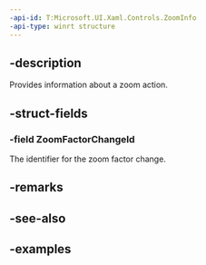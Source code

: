 ```yaml
---
-api-id: T:Microsoft.UI.Xaml.Controls.ZoomInfo
-api-type: winrt structure
---
```


## -description

Provides information about a zoom action.

## -struct-fields

### -field ZoomFactorChangeId

The identifier for the zoom factor change.

## -remarks

## -see-also

## -examples

